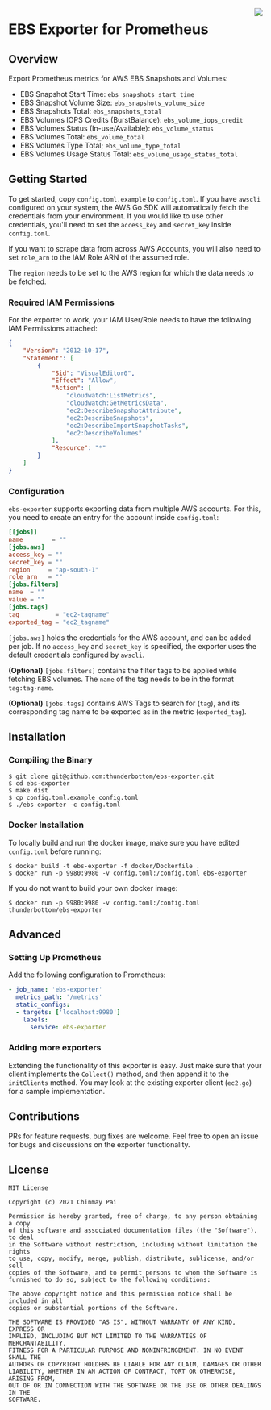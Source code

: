 <a href="https://zerodha.tech"><img src="https://zerodha.tech/static/images/github-badge.svg" align="right"/></a>

# EBS Exporter for Prometheus

## Overview

Export Prometheus metrics for AWS EBS Snapshots and Volumes:

* EBS Snapshot Start Time: `ebs_snapshots_start_time`
* EBS Snapshot Volume Size: `ebs_snapshots_volume_size`
* EBS Snapshots Total: `ebs_snapshots_total`
* EBS Volumes IOPS Credits (BurstBalance): `ebs_volume_iops_credit`
* EBS Volumes Status (In-use/Available): `ebs_volume_status`
* EBS Volumes Total: `ebs_volume_total`
* EBS Volumes Type Total; `ebs_volume_type_total`
* EBS Volumes Usage Status Total: `ebs_volume_usage_status_total`

## Getting Started

To get started, copy `config.toml.example` to `config.toml`. If you have `awscli` configured on your system, the AWS Go SDK will automatically fetch the credentials from your environment. If you would like to use other credentials, you'll need to set the `access_key` and `secret_key` inside `config.toml`.

If you want to scrape data from across AWS Accounts, you will also need to set `role_arn` to the IAM Role ARN of the assumed role.

The `region` needs to be set to the AWS region for which the data needs to be fetched.

### Required IAM Permissions

For the exporter to work, your IAM User/Role needs to have the following IAM Permissions attached:

```json
{
    "Version": "2012-10-17",
    "Statement": [
        {
            "Sid": "VisualEditor0",
            "Effect": "Allow",
            "Action": [
                "cloudwatch:ListMetrics",
                "cloudwatch:GetMetricsData",
                "ec2:DescribeSnapshotAttribute",
                "ec2:DescribeSnapshots",
                "ec2:DescribeImportSnapshotTasks",
                "ec2:DescribeVolumes"
            ],
            "Resource": "*"
        }
    ]
}
```

### Configuration

`ebs-exporter` supports exporting data from multiple AWS accounts. For this, you need to create an entry for the account inside `config.toml`:

```toml
[[jobs]]
name        = ""
[jobs.aws]
access_key = ""
secret_key = ""
region     = "ap-south-1"
role_arn   = ""
[jobs.filters]
name  = ""
value = ""
[jobs.tags]
tag          = "ec2-tagname"
exported_tag = "ec2_tagname"
```

`[jobs.aws]` holds the credentials for the AWS account, and can be added per job. If no `access_key` and `secret_key` is specified, the exporter uses the default credentials configured by `awscli`.

**(Optional)** `[jobs.filters]` contains the filter tags to be applied while fetching EBS volumes. The `name` of the tag needs to be in the format `tag:tag-name`.

**(Optional)** `[jobs.tags]` contains AWS Tags to search for (`tag`), and its corresponding tag name to be exported as in the metric (`exported_tag`).

## Installation

### Compiling the Binary

```shell
$ git clone git@github.com:thunderbottom/ebs-exporter.git
$ cd ebs-exporter
$ make dist
$ cp config.toml.example config.toml
$ ./ebs-exporter -c config.toml
```

### Docker Installation

To locally build and run the docker image, make sure you have edited `config.toml` before running:

```shell
$ docker build -t ebs-exporter -f docker/Dockerfile .
$ docker run -p 9980:9980 -v config.toml:/config.toml ebs-exporter
```

If you do not want to build your own docker image:

```shell
$ docker run -p 9980:9980 -v config.toml:/config.toml thunderbottom/ebs-exporter
```

## Advanced

### Setting Up Prometheus

Add the following configuration to Prometheus:

```yaml
- job_name: 'ebs-exporter'
  metrics_path: '/metrics'
  static_configs:
  - targets: ['localhost:9980']
    labels:
      service: ebs-exporter
```

### Adding more exporters

Extending the functionality of this exporter is easy. Just make sure that your client implements the `Collect()` method, and then append it to the `initClients` method. You may look at the existing exporter client (`ec2.go`) for a sample implementation.

## Contributions

PRs for feature requests, bug fixes are welcome. Feel free to open an issue for bugs and discussions on the exporter functionality.

## License

```
MIT License

Copyright (c) 2021 Chinmay Pai

Permission is hereby granted, free of charge, to any person obtaining a copy
of this software and associated documentation files (the "Software"), to deal
in the Software without restriction, including without limitation the rights
to use, copy, modify, merge, publish, distribute, sublicense, and/or sell
copies of the Software, and to permit persons to whom the Software is
furnished to do so, subject to the following conditions:

The above copyright notice and this permission notice shall be included in all
copies or substantial portions of the Software.

THE SOFTWARE IS PROVIDED "AS IS", WITHOUT WARRANTY OF ANY KIND, EXPRESS OR
IMPLIED, INCLUDING BUT NOT LIMITED TO THE WARRANTIES OF MERCHANTABILITY,
FITNESS FOR A PARTICULAR PURPOSE AND NONINFRINGEMENT. IN NO EVENT SHALL THE
AUTHORS OR COPYRIGHT HOLDERS BE LIABLE FOR ANY CLAIM, DAMAGES OR OTHER
LIABILITY, WHETHER IN AN ACTION OF CONTRACT, TORT OR OTHERWISE, ARISING FROM,
OUT OF OR IN CONNECTION WITH THE SOFTWARE OR THE USE OR OTHER DEALINGS IN THE
SOFTWARE.
```
